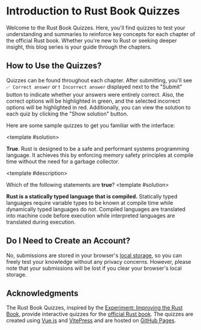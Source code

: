 # Introduction to Rust Book Quizzes

Welcome to the Rust Book Quizzes. Here, you'll find quizzes to test your understanding and summaries to reinforce key concepts for each chapter of the official Rust book. Whether you're new to Rust or seeking deeper insight, this blog series is your guide through the chapters.

## How to Use the Quizzes?

Quizzes can be found throughout each chapter. After submitting, you'll see `✅ Correct answer` or `❗ Incorrect answer` displayed next to the "Submit" button to indicate whether your answers were entirely correct. Also, the correct options will be highlighted in green, and the selected incorrect options will be highlighted in red. Additionally, you can view the solution to each quiz by clicking the "Show solution" button.

Here are some sample quizzes to get you familiar with the interface:

<Quiz id="quiz-sample1" title="Sample Question 1: True or False" :options="['True','False']" :answers="['True']">
  <template #description>

  True or False: The Rust programming language is designed for **performance** and **safety**.
  </template>
  <template #solution>

  **True**. Rust is designed to be a safe and performant systems programming language. It achieves this by enforcing memory safety principles at compile time without the need for a garbage collector.
  </template>
</Quiz>

<Quiz id="quiz-sample2" title="Sample Question 2: Multiple Choice" :options="['1','2','3','Does not compile']" :answers="['2']">
	<template #description>

  What is the output of the following code snippet?
  ```rust
  fn main() {
      let x = 1;
      let y = 1;
      let z = x + y;
      println!("{}", z);
  }
  ```
  </template>
	<template #solution>

  **2**. The code snippet compiles and outputs `2`. The variables `x` and `y` are assigned the value `1` and then added together to produce `2`.
  </template>
</Quiz>

<Quiz id="quiz-sample3" title="Sample Question 3: Multiple Choice with Multiple Answers" :options="[
  'Rust is a statically typed language.',
  'Rust is a dynamically typed language.',
  'Rust is a compiled language.',
  'Rust is an interpreted language.',
  ]" :answers="[
    'Rust is a statically typed language.',
    'Rust is a compiled language.',
  ]">
  <template #description>

  Which of the following statements are **true**?
  </template>
  <template #solution>

  **Rust is a statically typed language that is compiled.** Statically typed languages require variable types to be known at compile time while dynamically typed languages do not. Compiled languages are translated into machine code before execution while interpreted languages are translated during execution.
  </template>
</Quiz>

## Do I Need to Create an Account?

No, submissions are stored in your browser's [local storage](https://developer.mozilla.org/en-US/docs/Web/API/Window/localStorage), so you can freely test your knowledge without any privacy concerns. However, please note that your submissions will be lost if you clear your browser's local storage.

## Acknowledgments

The Rust Book Quizzes, inspired by the [Experiment: Improving the Rust Book](https://rust-book.cs.brown.edu), provide interactive quizzes for the [official Rust book](https://doc.rust-lang.org/book/). The quizzes are created using [Vue.js](https://vuejs.org) and [VitePress](https://vitepress.dev) and are hosted on [GitHub Pages](https://pages.github.com).